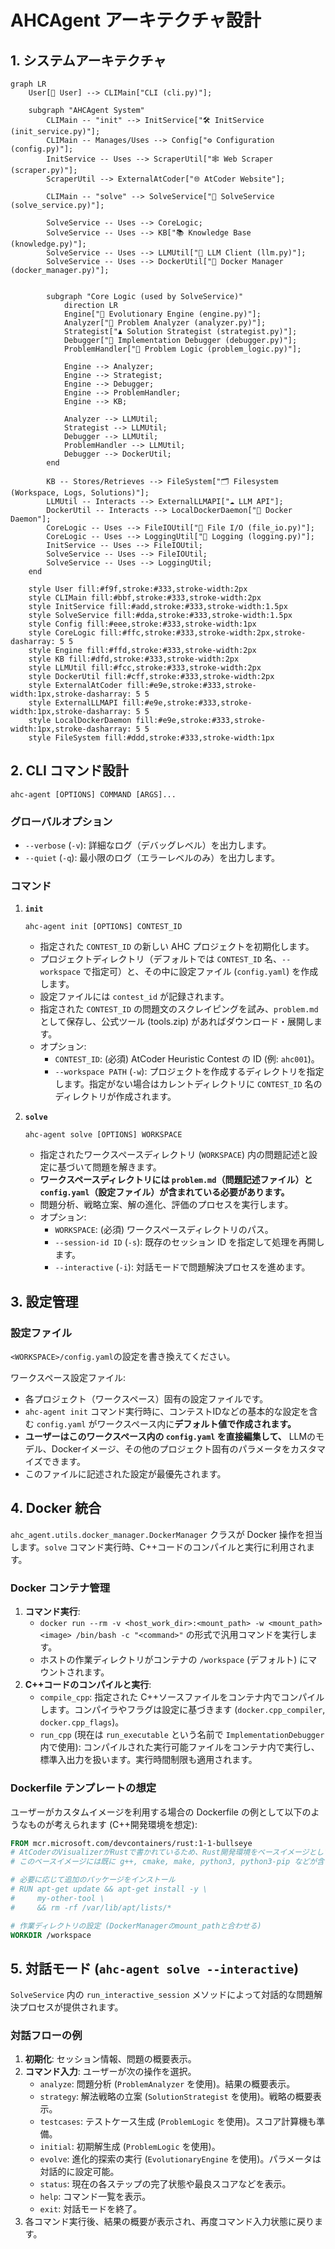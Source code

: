 # AHCAgent アーキテクチャ設計

## 1. システムアーキテクチャ

```mermaid
graph LR
    User[👨 User] --> CLIMain["CLI (cli.py)"];

    subgraph "AHCAgent System"
        CLIMain -- "init" --> InitService["🛠️ InitService (init_service.py)"];
        CLIMain -- Manages/Uses --> Config["⚙️ Configuration (config.py)"];
        InitService -- Uses --> ScraperUtil["🕸️ Web Scraper (scraper.py)"];
        ScraperUtil --> ExternalAtCoder["🌐 AtCoder Website"];

        CLIMain -- "solve" --> SolveService["🚀 SolveService (solve_service.py)"];

        SolveService -- Uses --> CoreLogic;
        SolveService -- Uses --> KB["📚 Knowledge Base (knowledge.py)"];
        SolveService -- Uses --> LLMUtil["🤖 LLM Client (llm.py)"];
        SolveService -- Uses --> DockerUtil["🐳 Docker Manager (docker_manager.py)"];


        subgraph "Core Logic (used by SolveService)"
            direction LR
            Engine["🧠 Evolutionary Engine (engine.py)"];
            Analyzer["🧩 Problem Analyzer (analyzer.py)"];
            Strategist["♟️ Solution Strategist (strategist.py)"];
            Debugger["🐞 Implementation Debugger (debugger.py)"];
            ProblemHandler["📐 Problem Logic (problem_logic.py)"];

            Engine --> Analyzer;
            Engine --> Strategist;
            Engine --> Debugger;
            Engine --> ProblemHandler;
            Engine --> KB;

            Analyzer --> LLMUtil;
            Strategist --> LLMUtil;
            Debugger --> LLMUtil;
            ProblemHandler --> LLMUtil;
            Debugger --> DockerUtil;
        end

        KB -- Stores/Retrieves --> FileSystem["🗂️ Filesystem (Workspace, Logs, Solutions)"];
        LLMUtil -- Interacts --> ExternalLLMAPI["☁️ LLM API"];
        DockerUtil -- Interacts --> LocalDockerDaemon["🐳 Docker Daemon"];
        CoreLogic -- Uses --> FileIOUtil["📄 File I/O (file_io.py)"];
        CoreLogic -- Uses --> LoggingUtil["📜 Logging (logging.py)"];
        InitService -- Uses --> FileIOUtil;
        SolveService -- Uses --> FileIOUtil;
        SolveService -- Uses --> LoggingUtil;
    end

    style User fill:#f9f,stroke:#333,stroke-width:2px
    style CLIMain fill:#bbf,stroke:#333,stroke-width:2px
    style InitService fill:#add,stroke:#333,stroke-width:1.5px
    style SolveService fill:#dda,stroke:#333,stroke-width:1.5px
    style Config fill:#eee,stroke:#333,stroke-width:1px
    style CoreLogic fill:#ffc,stroke:#333,stroke-width:2px,stroke-dasharray: 5 5
    style Engine fill:#ffd,stroke:#333,stroke-width:2px
    style KB fill:#dfd,stroke:#333,stroke-width:2px
    style LLMUtil fill:#fcc,stroke:#333,stroke-width:2px
    style DockerUtil fill:#cff,stroke:#333,stroke-width:2px
    style ExternalAtCoder fill:#e9e,stroke:#333,stroke-width:1px,stroke-dasharray: 5 5
    style ExternalLLMAPI fill:#e9e,stroke:#333,stroke-width:1px,stroke-dasharray: 5 5
    style LocalDockerDaemon fill:#e9e,stroke:#333,stroke-width:1px,stroke-dasharray: 5 5
    style FileSystem fill:#ddd,stroke:#333,stroke-width:1px
```


## 2. CLI コマンド設計

```
ahc-agent [OPTIONS] COMMAND [ARGS]...
```

### グローバルオプション

-   `--verbose` (`-v`): 詳細なログ（デバッグレベル）を出力します。
-   `--quiet` (`-q`): 最小限のログ（エラーレベルのみ）を出力します。

### コマンド

1.  **`init`**

    ```
    ahc-agent init [OPTIONS] CONTEST_ID
    ```

    -   指定された `CONTEST_ID` の新しい AHC プロジェクトを初期化します。
    -   プロジェクトディレクトリ（デフォルトでは `CONTEST_ID` 名、`--workspace` で指定可）と、その中に設定ファイル (`config.yaml`) を作成します。
    -   設定ファイルには `contest_id` が記録されます。
    -   指定された `CONTEST_ID` の問題文のスクレイピングを試み、`problem.md` として保存し、公式ツール (tools.zip) があればダウンロード・展開します。
    -   オプション:
        -   `CONTEST_ID`: (必須) AtCoder Heuristic Contest の ID (例: `ahc001`)。
        -   `--workspace PATH` (`-w`): プロジェクトを作成するディレクトリを指定します。指定がない場合はカレントディレクトリに `CONTEST_ID` 名のディレクトリが作成されます。

2.  **`solve`**

    ```
    ahc-agent solve [OPTIONS] WORKSPACE
    ```

    -   指定されたワークスペースディレクトリ (`WORKSPACE`) 内の問題記述と設定に基づいて問題を解きます。
    -   **ワークスペースディレクトリには `problem.md`（問題記述ファイル）と `config.yaml`（設定ファイル）が含まれている必要があります。**
    -   問題分析、戦略立案、解の進化、評価のプロセスを実行します。
    -   オプション:
        -   `WORKSPACE`: (必須) ワークスペースディレクトリのパス。
        -   `--session-id ID` (`-s`): 既存のセッション ID を指定して処理を再開します。
        -   `--interactive` (`-i`): 対話モードで問題解決プロセスを進めます。


## 3. 設定管理

### 設定ファイル

`<WORKSPACE>/config.yaml`の設定を書き換えてください。

ワークスペース設定ファイル:
  * 各プロジェクト（ワークスペース）固有の設定ファイルです。
  * `ahc-agent init` コマンド実行時に、コンテストIDなどの基本的な設定を含む `config.yaml` がワークスペース内に**デフォルト値で作成されます。**
  * **ユーザーはこのワークスペース内の `config.yaml` を直接編集して、** LLMのモデル、Dockerイメージ、その他のプロジェクト固有のパラメータをカスタマイズできます。
  * このファイルに記述された設定が最優先されます。


## 4. Docker 統合

`ahc_agent.utils.docker_manager.DockerManager` クラスが Docker 操作を担当します。`solve` コマンド実行時、C++コードのコンパイルと実行に利用されます。

### Docker コンテナ管理

1.  **コマンド実行**:
    -   `docker run --rm -v <host_work_dir>:<mount_path> -w <mount_path> <image> /bin/bash -c "<command>"` の形式で汎用コマンドを実行します。
    -   ホストの作業ディレクトリがコンテナの `/workspace` (デフォルト) にマウントされます。
2.  **C++コードのコンパイルと実行**:
    -   `compile_cpp`: 指定された C++ソースファイルをコンテナ内でコンパイルします。コンパイラやフラグは設定に基づきます (`docker.cpp_compiler`, `docker.cpp_flags`)。
    -   `run_cpp` (現在は `run_executable` という名前で `ImplementationDebugger` 内で使用): コンパイルされた実行可能ファイルをコンテナ内で実行し、標準入出力を扱います。実行時間制限も適用されます。

### Dockerfile テンプレートの想定

ユーザーがカスタムイメージを利用する場合の Dockerfile の例として以下のようなものが考えられます (C++開発環境を想定):

```dockerfile
FROM mcr.microsoft.com/devcontainers/rust:1-1-bullseye
# AtCoderのVisualizerがRustで書かれているため、Rust開発環境をベースイメージとしています
# このベースイメージには既に g++, cmake, make, python3, python3-pip などが含まれていることが多い

# 必要に応じて追加のパッケージをインストール
# RUN apt-get update && apt-get install -y \
#     my-other-tool \
#     && rm -rf /var/lib/apt/lists/*

# 作業ディレクトリの設定 (DockerManagerのmount_pathと合わせる)
WORKDIR /workspace
```

## 5. 対話モード (`ahc-agent solve --interactive`)

`SolveService` 内の `run_interactive_session` メソッドによって対話的な問題解決プロセスが提供されます。

### 対話フローの例

1.  **初期化**: セッション情報、問題の概要表示。
2.  **コマンド入力**: ユーザーが次の操作を選択。
    -   `analyze`: 問題分析 (`ProblemAnalyzer` を使用)。結果の概要表示。
    -   `strategy`: 解法戦略の立案 (`SolutionStrategist` を使用)。戦略の概要表示。
    -   `testcases`: テストケース生成 (`ProblemLogic` を使用)。スコア計算機も準備。
    -   `initial`: 初期解生成 (`ProblemLogic` を使用)。
    -   `evolve`: 進化的探索の実行 (`EvolutionaryEngine` を使用)。パラメータは対話的に設定可能。
    -   `status`: 現在の各ステップの完了状態や最良スコアなどを表示。
    -   `help`: コマンド一覧を表示。
    -   `exit`: 対話モードを終了。
3.  各コマンド実行後、結果の概要が表示され、再度コマンド入力状態に戻ります。
